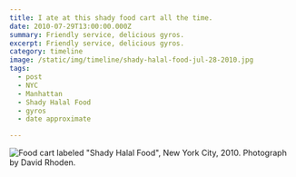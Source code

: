```yaml
---
title: I ate at this shady food cart all the time.
date: 2010-07-29T13:00:00.000Z
summary: Friendly service, delicious gyros.
excerpt: Friendly service, delicious gyros.
category: timeline
image: /static/img/timeline/shady-halal-food-jul-28-2010.jpg
tags:
  - post 
  - NYC
  - Manhattan
  - Shady Halal Food
  - gyros
  - date approximate

---
```


![Food cart labeled "Shady Halal Food", New York City, 2010. Photograph by David Rhoden.](/static/img/timeline/shady-halal-food-jul-28-2010.jpg 'Food cart labeled Shady Halal Food, New York City, 2010. Photograph by David Rhoden.')
